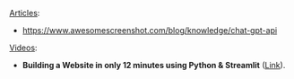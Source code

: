 <ins>Articles</ins>:
* https://www.awesomescreenshot.com/blog/knowledge/chat-gpt-api

<ins>Videos</ins>:
* **Building a Website in only 12 minutes using Python & Streamlit** ([Link](https://www.youtube.com/watch?v=VqgUkExPvLY)).

